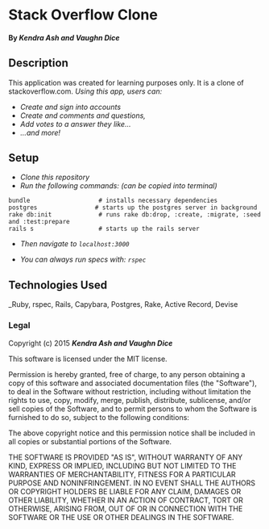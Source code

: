 # Stack Overflow Clone

#### By **_Kendra Ash and Vaughn Dice_**


## Description
  This application was created for learning purposes only. It is a clone of stackoverflow.com.
_Using this app, users can:_
* _Create and sign into accounts_
* _Create and comments and questions,_
* _Add votes to a answer they like..._
* _...and more!_

## Setup
* _Clone this repository_
* _Run the following commands: (can be copied into terminal)_

```
bundle                   # installs necessary dependencies
postgres                # starts up the postgres server in background
rake db:init             # runs rake db:drop, :create, :migrate, :seed and :test:prepare
rails s                  # starts up the rails server
```

* _Then navigate to `localhost:3000`_

* _You can always run specs with: `rspec`_

## Technologies Used

_Ruby, rspec, Rails, Capybara, Postgres, Rake, Active Record, Devise

### Legal

Copyright (c) 2015 **_Kendra Ash and Vaughn Dice_**

This software is licensed under the MIT license.

Permission is hereby granted, free of charge, to any person obtaining a copy
of this software and associated documentation files (the "Software"), to deal
in the Software without restriction, including without limitation the rights
to use, copy, modify, merge, publish, distribute, sublicense, and/or sell
copies of the Software, and to permit persons to whom the Software is
furnished to do so, subject to the following conditions:

The above copyright notice and this permission notice shall be included in
all copies or substantial portions of the Software.

THE SOFTWARE IS PROVIDED "AS IS", WITHOUT WARRANTY OF ANY KIND, EXPRESS OR
IMPLIED, INCLUDING BUT NOT LIMITED TO THE WARRANTIES OF MERCHANTABILITY,
FITNESS FOR A PARTICULAR PURPOSE AND NONINFRINGEMENT. IN NO EVENT SHALL THE
AUTHORS OR COPYRIGHT HOLDERS BE LIABLE FOR ANY CLAIM, DAMAGES OR OTHER
LIABILITY, WHETHER IN AN ACTION OF CONTRACT, TORT OR OTHERWISE, ARISING FROM,
OUT OF OR IN CONNECTION WITH THE SOFTWARE OR THE USE OR OTHER DEALINGS IN
THE SOFTWARE.
